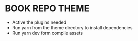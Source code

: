 # BOOK REPO THEME

-   Active the plugins needed
-   Run yarn from the theme directory to install dependencies
-   Run yarn dev form compile assets
